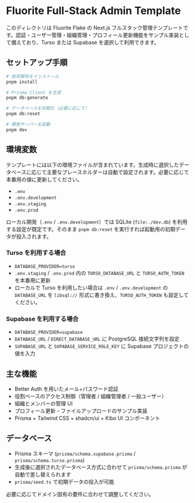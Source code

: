 # Fluorite Full-Stack Admin Template

このディレクトリは Fluorite Flake の Next.js フルスタック管理テンプレートです。認証・ユーザー管理・組織管理・プロフィール更新機能をサンプル実装として備えており、Turso または Supabase を選択して利用できます。

## セットアップ手順

```bash
# 依存関係をインストール
pnpm install

# Prisma Client を生成
pnpm db:generate

# データベースを初期化（必要に応じて）
pnpm db:reset

# 開発サーバーを起動
pnpm dev
```

## 環境変数

テンプレートには以下の環境ファイルが含まれています。生成時に選択したデータベースに応じて主要なプレースホルダーは自動で設定されます。必要に応じて本番用の値に更新してください。

- `.env`
- `.env.development`
- `.env.staging`
- `.env.prod`

ローカル開発（`.env` / `.env.development`）では SQLite (`file:./dev.db`) を利用する設定が既定です。そのまま `pnpm db:reset` を実行すれば起動用の初期データが投入されます。

### Turso を利用する場合
- `DATABASE_PROVIDER=turso`
- `.env.staging` / `.env.prod` 内の `TURSO_DATABASE_URL` と `TURSO_AUTH_TOKEN` を本番用に更新
- ローカルで Turso を利用したい場合は `.env` / `.env.development` の `DATABASE_URL` を `libsql://` 形式に書き換え、`TURSO_AUTH_TOKEN` も設定してください。

### Supabase を利用する場合
- `DATABASE_PROVIDER=supabase`
- `DATABASE_URL` / `DIRECT_DATABASE_URL` に PostgreSQL 接続文字列を設定
- `SUPABASE_URL` と `SUPABASE_SERVICE_ROLE_KEY` に Supabase プロジェクトの値を入力

## 主な機能
- Better Auth を用いたメール+パスワード認証
- 役割ベースのアクセス制御（管理者 / 組織管理者 / 一般ユーザー）
- 組織とメンバーの管理 UI
- プロフィール更新・ファイルアップロードのサンプル実装
- Prisma + Tailwind CSS + shadcn/ui + Kibo UI コンポーネント

## データベース
- Prisma スキーマ (`prisma/schema.supabase.prisma` / `prisma/schema.turso.prisma`)
- 生成後に選択されたデータベース方式に合わせて `prisma/schema.prisma` が自動で差し替えられます
- `prisma/seed.ts` で初期データの投入が可能

必要に応じてドメイン固有の要件に合わせて調整してください。
